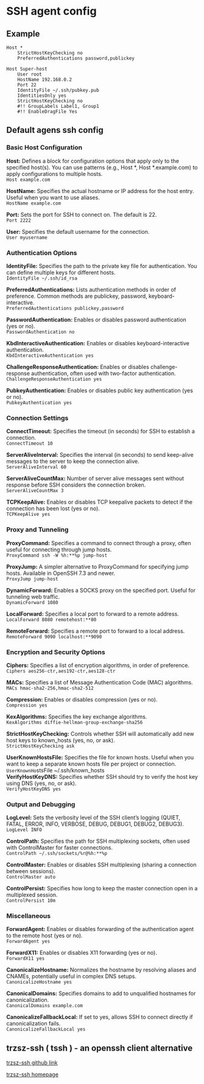 # SSH agent config 

## Example
```
Host *
	StrictHostKeyChecking no
	PreferredAuthentications password,publickey

Host Super-host
	User root
	HostName 192.168.0.2
	Port 22
	IdentityFile ~/.ssh/pubkey.pub
	IdentitiesOnly yes
	StrictHostKeyChecking no
	#!! GroupLabels Label1, Group1
	#!! EnableDragFile Yes
```

## Default agens ssh config

### Basic Host Configuration

**Host:** Defines a block for configuration options that apply only to the specified host(s). You can use patterns (e.g., Host *, Host *.example.com) to apply configurations to multiple hosts.  
`Host example.com`  

**HostName:** Specifies the actual hostname or IP address for the host entry. Useful when you want to use aliases.  
`HostName example.com`  

**Port:** Sets the port for SSH to connect on. The default is 22.  
`Port 2222`  

**User:** Specifies the default username for the connection.  
`User myusername`  


### Authentication Options

**IdentityFile:** Specifies the path to the private key file for authentication. You can define multiple keys for different hosts.  
`IdentityFile ~/.ssh/id_rsa`  

**PreferredAuthentications:** Lists authentication methods in order of preference. Common methods are publickey, password, keyboard-interactive.  
`PreferredAuthentications publickey,password`  

**PasswordAuthentication:** Enables or disables password authentication (yes or no).  
`PasswordAuthentication no`  

**KbdInteractiveAuthentication:** Enables or disables keyboard-interactive authentication.  
`KbdInteractiveAuthentication yes`  

**ChallengeResponseAuthentication:** Enables or disables challenge-response authentication, often used with two-factor authentication.  
`ChallengeResponseAuthentication yes`  

**PubkeyAuthentication:** Enables or disables public key authentication (yes or no).  
`PubkeyAuthentication yes`  


### Connection Settings

**ConnectTimeout:** Specifies the timeout (in seconds) for SSH to establish a connection.  
`ConnectTimeout 10`  

**ServerAliveInterval:** Specifies the interval (in seconds) to send keep-alive messages to the server to keep the connection alive.  
`ServerAliveInterval 60`  

**ServerAliveCountMax:** Number of server alive messages sent without response before SSH considers the connection broken.  
`ServerAliveCountMax 3`  

**TCPKeepAlive:** Enables or disables TCP keepalive packets to detect if the connection has been lost (yes or no).  
`TCPKeepAlive yes`  


### Proxy and Tunneling

**ProxyCommand:** Specifies a command to connect through a proxy, often useful for connecting through jump hosts.  
`ProxyCommand ssh -W %h:**%p jump-host`  

**ProxyJump:** A simpler alternative to ProxyCommand for specifying jump hosts. Available in OpenSSH 7.3 and newer.  
`ProxyJump jump-host`  

**DynamicForward:** Enables a SOCKS proxy on the specified port. Useful for tunneling web traffic.  
`DynamicForward 1080`  

**LocalForward:** Specifies a local port to forward to a remote address.  
`LocalForward 8080 remotehost:**80`  

**RemoteForward:** Specifies a remote port to forward to a local address.  
`RemoteForward 9090 localhost:**9090`  


### Encryption and Security Options

**Ciphers:** Specifies a list of encryption algorithms, in order of preference.  
`Ciphers aes256-ctr,aes192-ctr,aes128-ctr`  

**MACs:** Specifies a list of Message Authentication Code (MAC) algorithms.  
`MACs hmac-sha2-256,hmac-sha2-512`  

**Compression:** Enables or disables compression (yes or no).  
`Compression yes`  

**KexAlgorithms:** Specifies the key exchange algorithms.  
`KexAlgorithms diffie-hellman-group-exchange-sha256`  

**StrictHostKeyChecking:** Controls whether SSH will automatically add new host keys to known_hosts (yes, no, or ask).  
`StrictHostKeyChecking ask`  

**UserKnownHostsFile:** Specifies the file for known hosts. Useful when you want to keep a separate known hosts file per project or connection.  
`UserKnownHo`stsFile ~/.ssh/known_hosts  
**VerifyHostKeyDNS:** Specifies whether SSH should try to verify the host key using DNS (yes, no, or ask).  
`VerifyHostKeyDNS yes`  


### Output and Debugging

**LogLevel:** Sets the verbosity level of the SSH client’s logging (QUIET, FATAL, ERROR, INFO, VERBOSE, DEBUG, DEBUG1, DEBUG2, DEBUG3).  
`LogLevel INFO`  

**ControlPath:** Specifies the path for SSH multiplexing sockets, often used with ControlMaster for faster connections.  
`ControlPath ~/.ssh/sockets/%r@%h:**%p`  

**ControlMaster:** Enables or disables SSH multiplexing (sharing a connection between sessions).  
`ControlMaster auto`  

**ControlPersist:** Specifies how long to keep the master connection open in a multiplexed session.  
`ControlPersist 10m`  


### Miscellaneous

**ForwardAgent:** Enables or disables forwarding of the authentication agent to the remote host (yes or no).  
`ForwardAgent yes`  

**ForwardX11:** Enables or disables X11 forwarding (yes or no).  
`ForwardX11 yes`  

**CanonicalizeHostname:** Normalizes the hostname by resolving aliases and CNAMEs, potentially useful in complex DNS setups.  
`CanonicalizeHostname yes`  

**CanonicalDomains:** Specifies domains to add to unqualified hostnames for canonicalization.  
`CanonicalDomains example.com`  

**CanonicalizeFallbackLocal:** If set to yes, allows SSH to connect directly if canonicalization fails.  
`CanonicalizeFallbackLocal yes`  

## trzsz-ssh ( tssh ) - an openssh client alternative 

[trzsz-ssh github link](https://github.com/trzsz/trzsz-ssh/blob/main/README.en.md#custom-configuration)

[trzsz-ssh homepage](https://trzsz.github.io/ssh)
